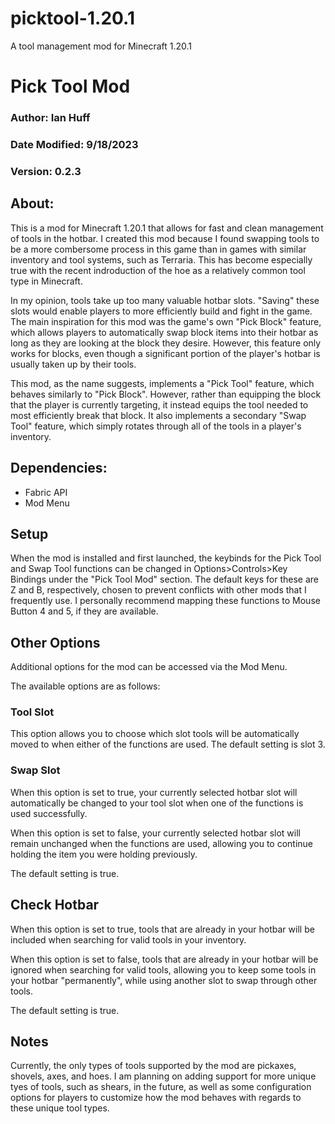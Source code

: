 # picktool-1.20.1

A tool management mod for Minecraft 1.20.1



# Pick Tool Mod

### Author: Ian Huff
### Date Modified: 9/18/2023
### Version: 0.2.3



## About:

This is a mod for Minecraft 1.20.1 that allows for fast and clean management of tools in the hotbar.
I created this mod because I found swapping tools to be a more combersome process in this game than in games with similar inventory and tool systems, such as Terraria.
This has become especially true with the recent indroduction of the hoe as a relatively common tool type in Minecraft.

In my opinion, tools take up too many valuable hotbar slots. "Saving" these slots would enable players to more efficiently build and fight in the game.
The main inspiration for this mod was the game's own "Pick Block" feature, which allows players to automatically swap block items into their hotbar as long as they are looking at the block they desire.
However, this feature only works for blocks, even though a significant portion of the player's hotbar is usually taken up by their tools.

This mod, as the name suggests, implements a "Pick Tool" feature, which behaves similarly to "Pick Block".
However, rather than equipping the block that the player is currently targeting, it instead equips the tool needed to most efficiently break that block.
It also implements a secondary "Swap Tool" feature, which simply rotates through all of the tools in a player's inventory.



## Dependencies:

- Fabric API
- Mod Menu



## Setup

When the mod is installed and first launched, the keybinds for the Pick Tool and Swap Tool functions can be changed in Options>Controls>Key Bindings under the "Pick Tool Mod" section.
The default keys for these are Z and B, respectively, chosen to prevent conflicts with other mods that I frequently use. I personally recommend mapping these functions to Mouse Button 4 and 5, if they are available.



## Other Options

Additional options for the mod can be accessed via the Mod Menu.

The available options are as follows:

### Tool Slot
This option allows you to choose which slot tools will be automatically moved to when either of the functions are used. The default setting is slot 3.

### Swap Slot
When this option is set to true, your currently selected hotbar slot will automatically be changed to your tool slot when one of the functions is used successfully.

When this option is set to false, your currently selected hotbar slot will remain unchanged when the functions are used, allowing you to continue holding the item you were holding previously.

The default setting is true.

## Check Hotbar
When this option is set to true, tools that are already in your hotbar will be included when searching for valid tools in your inventory.

When this option is set to false, tools that are already in your hotbar will be ignored when searching for valid tools, allowing you to keep some tools in your hotbar "permanently", while using another slot to swap through other tools.

The default setting is true.



## Notes

Currently, the only types of tools supported by the mod are pickaxes, shovels, axes, and hoes. I am planning on adding support for more unique tyes of tools, such as shears, in the future, as well as some configuration options for players to customize how the mod behaves with regards to these unique tool types.
